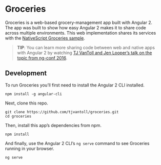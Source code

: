 # Groceries

Groceries is a web-based grocery-management app built with Angular 2. The app was built to show how easy Angular 2 makes it to share code across multiple environments. This web implementation shares its services with the [NativeScript Groceries sample](https://github.com/NativeScript/sample-Groceries).

> **TIP**: You can learn more sharing code between web and native apps with Angular 2 by watching [TJ VanToll and Jen Looper’s talk on the topic from ng-conf 2016](https://www.youtube.com/watch?v=R3nyG2xtzeQ).

## Development

To run Groceries you’ll first need to install the Angular 2 CLI installed.

```
npm install -g angular-cli
```

Next, clone this repo.

```
git clone https://github.com/tjvantoll/groceries.git
cd groceries
```

Then, install this app’s dependencies from npm.

```
npm install
```

And finally, use the Angular 2 CLI’s `ng serve` command to see Groceries running in your browser.

```
ng serve
```